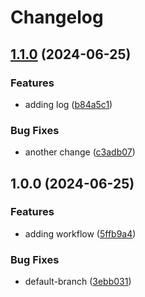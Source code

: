 # Changelog

## [1.1.0](https://github.com/fallard84/bullfrog/compare/v1.0.0...v1.1.0) (2024-06-25)


### Features

* adding log ([b84a5c1](https://github.com/fallard84/bullfrog/commit/b84a5c19ee985512d11983f9f8bd25da01a5d47e))


### Bug Fixes

* another change ([c3adb07](https://github.com/fallard84/bullfrog/commit/c3adb072b3f7ba724fb212ede21794b07c6ebd86))

## 1.0.0 (2024-06-25)


### Features

* adding workflow ([5ffb9a4](https://github.com/fallard84/bullfrog/commit/5ffb9a43daf12f369604c20cb0e5a67063c144d3))


### Bug Fixes

* default-branch ([3ebb031](https://github.com/fallard84/bullfrog/commit/3ebb03139931ff3a81de625cb77f18c17af41a62))
